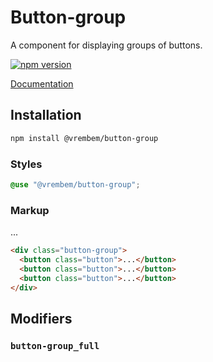 # Button-group

A component for displaying groups of buttons.

[![npm version](https://img.shields.io/npm/v/%40vrembem%2Fbutton-group.svg)](https://www.npmjs.com/package/%40vrembem%2Fbutton-group)

[Documentation](https://vrembem.com/packages/button-group)

## Installation

```sh
npm install @vrembem/button-group
```

### Styles

```scss
@use "@vrembem/button-group";
```

### Markup

...

```html
<div class="button-group">
  <button class="button">...</button>
  <button class="button">...</button>
  <button class="button">...</button>
</div>
```

## Modifiers

### `button-group_full`
